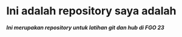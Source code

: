 # Ini adalah repository saya adalah

**_Ini merupakan repository untuk latihan git dan hub di FGO 23_**
